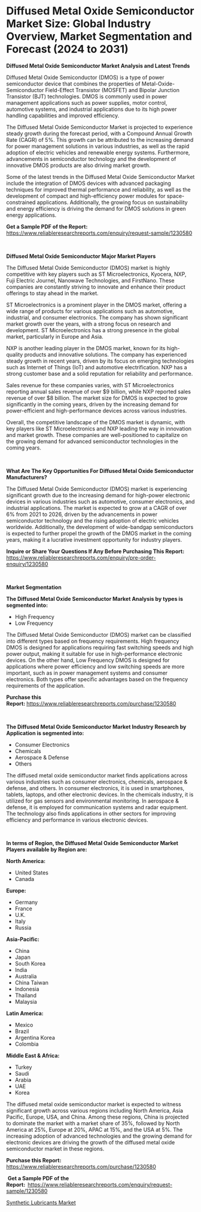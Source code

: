 <p><h1>Diffused Metal Oxide Semiconductor Market Size: Global Industry Overview, Market Segmentation and Forecast (2024 to 2031)</h1></p><p><strong>Diffused Metal Oxide Semiconductor Market Analysis and Latest Trends</strong></p>
<p><p>Diffused Metal Oxide Semiconductor (DMOS) is a type of power semiconductor device that combines the properties of Metal-Oxide-Semiconductor Field-Effect Transistor (MOSFET) and Bipolar Junction Transistor (BJT) technologies. DMOS is commonly used in power management applications such as power supplies, motor control, automotive systems, and industrial applications due to its high power handling capabilities and improved efficiency.</p><p>The Diffused Metal Oxide Semiconductor Market is projected to experience steady growth during the forecast period, with a Compound Annual Growth Rate (CAGR) of 5%. This growth can be attributed to the increasing demand for power management solutions in various industries, as well as the rapid adoption of electric vehicles and renewable energy systems. Furthermore, advancements in semiconductor technology and the development of innovative DMOS products are also driving market growth.</p><p>Some of the latest trends in the Diffused Metal Oxide Semiconductor Market include the integration of DMOS devices with advanced packaging techniques for improved thermal performance and reliability, as well as the development of compact and high-efficiency power modules for space-constrained applications. Additionally, the growing focus on sustainability and energy efficiency is driving the demand for DMOS solutions in green energy applications.</p></p>
<p><strong>Get a Sample PDF of the Report:&nbsp;</strong> <a href="https://www.reliableresearchreports.com/enquiry/request-sample/1230580">https://www.reliableresearchreports.com/enquiry/request-sample/1230580</a></p>
<p>&nbsp;</p>
<p><strong>Diffused Metal Oxide Semiconductor Major Market Players</strong></p>
<p><p>The Diffused Metal Oxide Semiconductor (DMOS) market is highly competitive with key players such as ST Microelectronics, Kyocera, NXP, Fuji Electric Journel, Nanowave Technologies, and FirstNano. These companies are constantly striving to innovate and enhance their product offerings to stay ahead in the market.</p><p>ST Microelectronics is a prominent player in the DMOS market, offering a wide range of products for various applications such as automotive, industrial, and consumer electronics. The company has shown significant market growth over the years, with a strong focus on research and development. ST Microelectronics has a strong presence in the global market, particularly in Europe and Asia.</p><p>NXP is another leading player in the DMOS market, known for its high-quality products and innovative solutions. The company has experienced steady growth in recent years, driven by its focus on emerging technologies such as Internet of Things (IoT) and automotive electrification. NXP has a strong customer base and a solid reputation for reliability and performance.</p><p>Sales revenue for these companies varies, with ST Microelectronics reporting annual sales revenue of over $9 billion, while NXP reported sales revenue of over $8 billion. The market size for DMOS is expected to grow significantly in the coming years, driven by the increasing demand for power-efficient and high-performance devices across various industries.</p><p>Overall, the competitive landscape of the DMOS market is dynamic, with key players like ST Microelectronics and NXP leading the way in innovation and market growth. These companies are well-positioned to capitalize on the growing demand for advanced semiconductor technologies in the coming years.</p></p>
<p>&nbsp;</p>
<p><strong>What Are The Key Opportunities For Diffused Metal Oxide Semiconductor Manufacturers?</strong></p>
<p><p>The Diffused Metal Oxide Semiconductor (DMOS) market is experiencing significant growth due to the increasing demand for high-power electronic devices in various industries such as automotive, consumer electronics, and industrial applications. The market is expected to grow at a CAGR of over 6% from 2021 to 2026, driven by the advancements in power semiconductor technology and the rising adoption of electric vehicles worldwide. Additionally, the development of wide-bandgap semiconductors is expected to further propel the growth of the DMOS market in the coming years, making it a lucrative investment opportunity for industry players.</p></p>
<p><strong>Inquire or Share Your Questions If Any Before Purchasing This Report:</strong> <a href="https://www.reliableresearchreports.com/enquiry/pre-order-enquiry/1230580">https://www.reliableresearchreports.com/enquiry/pre-order-enquiry/1230580</a></p>
<p>&nbsp;</p>
<p><strong>Market Segmentation</strong></p>
<p><strong>The Diffused Metal Oxide Semiconductor Market Analysis by types is segmented into:</strong></p>
<p><ul><li>High Frequency</li><li>Low Frequency</li></ul></p>
<p><p>The Diffused Metal Oxide Semiconductor (DMOS) market can be classified into different types based on frequency requirements. High frequency DMOS is designed for applications requiring fast switching speeds and high power output, making it suitable for use in high-performance electronic devices. On the other hand, Low Frequency DMOS is designed for applications where power efficiency and low switching speeds are more important, such as in power management systems and consumer electronics. Both types offer specific advantages based on the frequency requirements of the application.</p></p>
<p><strong>Purchase this Report:&nbsp;</strong><a href="https://www.reliableresearchreports.com/purchase/1230580">https://www.reliableresearchreports.com/purchase/1230580</a></p>
<p>&nbsp;</p>
<p><strong>The Diffused Metal Oxide Semiconductor Market Industry Research by Application is segmented into:</strong></p>
<p><ul><li>Consumer Electronics</li><li>Chemicals</li><li>Aerospace & Defense</li><li>Others</li></ul></p>
<p><p>The diffused metal oxide semiconductor market finds applications across various industries such as consumer electronics, chemicals, aerospace & defense, and others. In consumer electronics, it is used in smartphones, tablets, laptops, and other electronic devices. In the chemicals industry, it is utilized for gas sensors and environmental monitoring. In aerospace & defense, it is employed for communication systems and radar equipment. The technology also finds applications in other sectors for improving efficiency and performance in various electronic devices.</p></p>
<p>&nbsp;</p>
<p><strong>In terms of Region, the Diffused Metal Oxide Semiconductor Market Players available by Region are:</strong></p>
<p>
    <p> <strong> North America: </strong>
        <ul>
            <li>United States</li>
            <li>Canada</li>
        </ul>
        </p> 
    <p> <strong> Europe: </strong>
        <ul>
            <li>Germany</li>
            <li>France</li>
            <li>U.K.</li>
            <li>Italy</li>
            <li>Russia</li>
        </ul>
        </p> 
    <p> <strong> Asia-Pacific: </strong>
        <ul>
            <li>China</li>
            <li>Japan</li>
            <li>South Korea</li>
            <li>India</li>
            <li>Australia</li>
            <li>China Taiwan</li>
            <li>Indonesia</li>
            <li>Thailand</li>
            <li>Malaysia</li>
        </ul>
        </p> 
    <p> <strong> Latin America: </strong>
        <ul>
            <li>Mexico</li>
            <li>Brazil</li>
            <li>Argentina Korea</li>
            <li>Colombia</li>
        </ul>
        </p> 
    <p> <strong> Middle East & Africa: </strong>
        <ul>
            <li>Turkey</li>
            <li>Saudi</li>
            <li>Arabia</li>
            <li>UAE</li>
            <li>Korea</li>
        </ul>
    </p>
    </p>
<p><p>The diffused metal oxide semiconductor market is expected to witness significant growth across various regions including North America, Asia Pacific, Europe, USA, and China. Among these regions, China is projected to dominate the market with a market share of 35%, followed by North America at 25%, Europe at 20%, APAC at 15%, and the USA at 5%. The increasing adoption of advanced technologies and the growing demand for electronic devices are driving the growth of the diffused metal oxide semiconductor market in these regions.</p></p>
<p><strong>Purchase this Report: </strong><a href="https://www.reliableresearchreports.com/purchase/1230580">https://www.reliableresearchreports.com/purchase/1230580</a></p>
<p>&nbsp;<strong>Get a Sample PDF of the Report:&nbsp;&nbsp;</strong><a href="https://www.reliableresearchreports.com/enquiry/request-sample/1230580">https://www.reliableresearchreports.com/enquiry/request-sample/1230580</a></p>
<p><strong></strong></p>
<p><p><a href="https://meowing-lemming-dd3.notion.site/Synthetic-Lubricants-Market-Size-Furnishes-Valuable-Information-Encompassing-Market-Share-Market-Tr-72a4f55f5b2c46c0943e1c2ada46b853">Synthetic Lubricants Market</a></p></p>